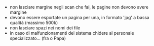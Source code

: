 - non lasciare margine negli scan che fai, le pagine non devono avere margine
- devono essere esportate un  pagina per una, in formato 'jpg' a bassa qualità (massimo 500k)
- non lasciare spazi nei nomi dei file
- in caso di malfunzionamenti del sistema chidere al personale specializzato… (fra o Papa)
